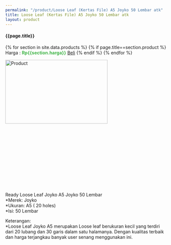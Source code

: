 ```yaml
---
permalink: "/product/Loose Leaf (Kertas File) A5 Joyko 50 Lembar atk"
title: Loose Leaf (Kertas File) A5 Joyko 50 Lembar atk
layout: product
---
```


#### {{page.title}}

{% for section in site.data.products %}
	{% if page.title==section.product %}
Harga : <span style="color:#42b549">**Rp{{section.harga}}**</span>  <a class="btn btn-success" href="http://api.whatsapp.com/send?phone={{site.whatsapp}}&text=kak saya mau beli {{page.title}} {{section.harga}} 1 buah bayarnya di kampus ia kak %3A)" style="width:100px;">Beli</a>
	{% endif %}
{% endfor %}

<image src="{{site.baseurl}}/img/Loose Leaf (Kertas File) A5 Joyko 50 Lembar atk.jpg" alt="Product" width="80%" height="50%" style="max-width:400px;max-height:400px"/>

Ready Loose Leaf Joyko A5 Joyko 50 Lembar  
*Merek: Joyko  
*Ukuran: A5 ( 20 holes)  
*Isi: 50 Lembar  
  
Keterangan:  
*Loose Leaf Joyko A5 merupakan Loose leaf berukuran kecil yang terdiri dari 20 lubang dan 30 garis dalam satu halamanya. Dengan kualitas terbaik dan harga terjangkau banyak user senang menggunakan ini. 
